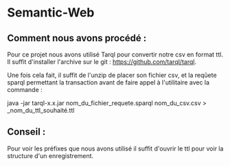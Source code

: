# Semantic-Web

## Comment nous avons procédé :
Pour ce projet nous avons utilisé Tarql pour convertir notre csv en format ttl. Il suffit d'installer l'archive sur le git : https://github.com/tarql/tarql.

Une fois cela fait, il suffit de l'unzip de placer son fichier csv, et la reqûete sparql permettant la transaction avant de faire appel à l'utilitaire avec la commande :

java -jar tarql-x.x.jar nom_du_fichier_requete.sparql nom_du_csv.csv > _nom_du_ttl_souhaité.ttl

## Conseil : 
Pour voir les préfixes que nous avons utilisé il suffit d'ouvrir le ttl pour voir la structure d'un enregistrement.

